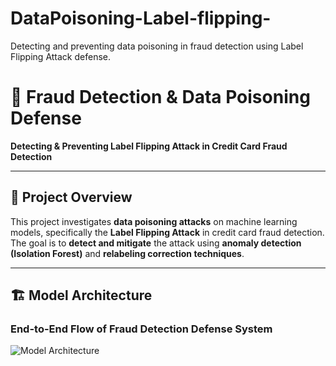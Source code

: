 # DataPoisoning-Label-flipping-
Detecting and preventing data poisoning in fraud detection using Label Flipping Attack defense.


# 🚀 Fraud Detection & Data Poisoning Defense  

**Detecting & Preventing Label Flipping Attack in Credit Card Fraud Detection**  

---

## 📌 Project Overview  
This project investigates **data poisoning attacks** on machine learning models, specifically the **Label Flipping Attack** in credit card fraud detection. The goal is to **detect and mitigate** the attack using **anomaly detection (Isolation Forest)** and **relabeling correction techniques**.  

---

## 🏗 Model Architecture  
### **End-to-End Flow of Fraud Detection Defense System**  
![Model Architecture](results/model_architecture.png)

